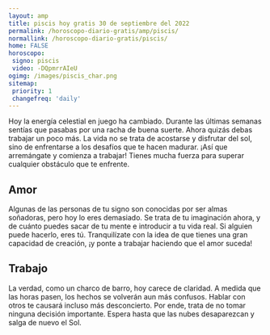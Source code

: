```yaml
---
layout: amp
title: piscis hoy gratis 30 de septiembre del 2022 
permalink: /horoscopo-diario-gratis/amp/piscis/
normallink: /horoscopo-diario-gratis/piscis/
home: FALSE
horoscopo:
 signo: piscis
 video: -DQpmrrAIeU
ogimg: /images/piscis_char.png
sitemap:
 priority: 1
 changefreq: 'daily'
---
```



Hoy la energía celestial en juego ha cambiado. Durante las últimas semanas sentías que pasabas por una racha de buena suerte. Ahora quizás debas trabajar un poco más. La vida no se trata de acostarse y disfrutar del sol, sino de enfrentarse a los desafíos que te hacen madurar. ¡Así que arremángate y comienza a trabajar! Tienes mucha fuerza para superar cualquier obstáculo que te enfrente.

## Amor

Algunas de las personas de tu signo son conocidas por ser almas soñadoras, pero hoy lo eres demasiado. Se trata de tu imaginación ahora, y de cuánto puedes sacar de tu mente e introducir a tu vida real. Si alguien puede hacerlo, eres tú. Tranquilízate con la idea de que tienes una gran capacidad de creación, ¡y ponte a trabajar haciendo que el amor suceda!

## Trabajo

La verdad, como un charco de barro, hoy carece de claridad. A medida que las horas pasen, los hechos se volverán aun más confusos. Hablar con otros te causará incluso más desconcierto. Por ende, trata de no tomar ninguna decisión importante. Espera hasta que las nubes desaparezcan y salga de nuevo el Sol.